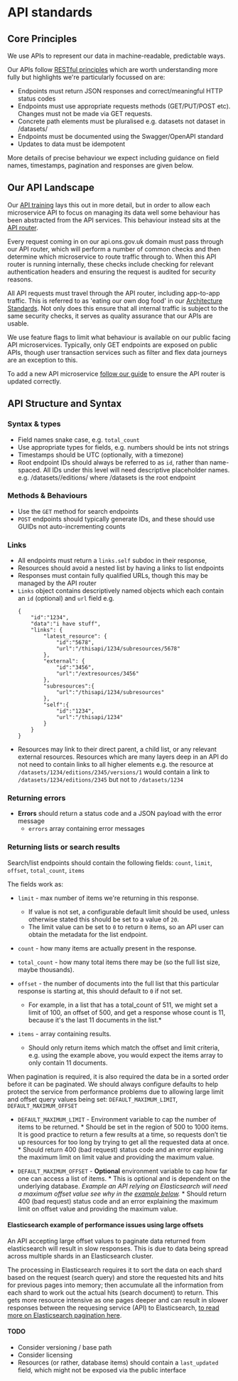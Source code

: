 API standards
=============

## Core Principles

We use APIs to represent our data in machine-readable, predictable ways.

Our APIs follow [RESTful principles](https://restfulapi.net/) which are worth understanding more fully but highlights we're particularly focussed on are:
- Endpoints must return JSON responses and correct/meaningful HTTP status codes
- Endpoints must use appropriate requests methods (GET/PUT/POST etc). Changes must not be made via GET requests.
- Concrete path elements must be pluralised e.g. datasets not dataset in /datasets/<id>
- Endpoints must be documented using the Swagger/OpenAPI standard
- Updates to data must be idempotent

More details of precise behaviour we expect including guidance on field names, timestamps, pagination and responses are given below.

## Our API Landscape

Our [API training](../training/architecture/API.md) lays this out in more detail, but in order to allow each microservice API to focus on managing its data well some behaviour has been abstracted from the API services. This behaviour instead sits at the [API router](https://github.com/ONSdigital/dp-api-router).

Every request coming in on our api.ons.gov.uk domain must pass through our API router, which will perform a number of common checks and then determine which microservice to route traffic through to. When this API router is running internally, these checks include checking for relevant authentication headers and ensuring the request is audited for security reasons.

All API requests must travel through the API router, including app-to-app traffic. This is referred to as 'eating our own dog food' in our [Architecture Standards](ARCHITECTURE_STANDARDS.md). Not only does this ensure that all internal traffic is subject to the same security checks, it serves as quality assurance that our APIs are usable.

We use feature flags to limit what behaviour is available on our public facing API microservices. Typically, only GET endpoints are exposed on public APIs, though user transaction services such as filter and flex data journeys are an exception to this.

To add a new API microservice [follow our guide](../guides/NEW_API.md) to ensure the API router is updated correctly.

## API Structure and Syntax

### Syntax & types

  * Field names snake case, e.g. `total_count`
  * Use appropriate types for fields, e.g. numbers should be ints not strings
  * Timestamps should be UTC (optionally, with a timezone)
  * Root endpoint IDs should always be referred to as `id`, rather than name-spaced. All IDs under this level will need descriptive placeholder names. e.g. /datasets/<id>/editions/<edition> where /datasets is the root endpoint

### Methods & Behaviours
 * Use the `GET` method for search endpoints
 * `POST` endpoints should typically generate IDs, and these should use GUIDs not auto-incrementing counts

 ### Links
* All endpoints must return a `links.self` subdoc in their response,
* Resources should avoid a nested list by having a links to list endpoints
* Responses must contain fully qualified URLs, though this may be managed by the API router
* `Links` object contains descriptively named objects which each contain
  an `id` (optional) and `url` field e.g.
  ```
  {  
      "id":"1234",
      "data":"i have stuff",
      "links": {  
          "latest_resource": {  
              "id":"5678",
              "url":"/thisapi/1234/subresources/5678"
          },
          "external": {  
              "id":"3456",
              "url":"/extresources/3456"
          },
          "subresources":{
              "url":"/thisapi/1234/subresources"
          },
          "self":{
              "id":"1234",
              "url":"/thisapi/1234"
          }
      }
  }
  ```
* Resources may link to their direct parent, a child list, or any relevant
  external resources. Resources which are many layers deep in an API do not need
  to contain links to all higher elements e.g. the resource at
  `/datasets/1234/editions/2345/versions/1` would contain a link to
  `/datasets/1234/editions/2345` but not to `/datasets/1234`


### Returning errors
  * **Errors** should return a status code and a JSON payload with the error message
      * `errors` array containing error messages


### Returning lists or search results
Search/list endpoints should contain the following fields: `count`, `limit`, `offset`, `total_count`, `items`

The fields work as:

* `limit` - max number of items we're returning in this response.
    * If value is not set, a configurable default limit should be used, unless otherwise stated this should be set to a value of `20`.
    * The limit value can be set to `0` to return `0` items, so an API user can obtain the metadata for the list endpoint.

* `count` - how many items are actually present in the response.

* `total_count` - how many total items there may be (so the full list size, maybe thousands).

* `offset` - the number of documents into the full list that this particular response is starting at, this should default to `0` if not set. 
    * For example, in a list that has a total_count of 511, we might set a limit of 100, an offset of 500, and get a response whose count is 11, because it's the last 11 documents in the list.*
	  
* `items` - array containing results. 
    * Should only return items which match the offset and limit criteria, e.g. using the example above, you would expect the items array to only contain 11 documents.
	  
When pagination is required, it is also required the data be in a sorted order before it can be paginated. We should always configure defaults to help protect the service from performance problems due to allowing large limit and offset query values being set: `DEFAULT_MAXIMUM_LIMIT`, `DEFAULT_MAXIMUM_OFFSET`

* `DEFAULT_MAXIMUM_LIMIT` - Environment variable to cap the number of items to be returned.
	  * Should be set in the region of 500 to 1000 items. It is good practice to return a few results at a time, so requests don’t tie up resources for too long by trying to get all the requested data at once.
	  * Should return 400 (bad request) status code and an error explaining the maximum limit on limit value and providing the maximum value.

* `DEFAULT_MAXIMUM_OFFSET` - **Optional** environment variable to cap how far one can access a list of items.
	  * This is optional and is dependent on the underlying database. *Example an API relying on Elasticsearch will need a maximum offset value see why in the [example below](#elasticsearch-example-of-performance-issues-using-large-offsets).*
	  * Should return 400 (bad request) status code and an error explaining the maximum limit on offset value and providing the maximum value.


#### Elasticsearch example of performance issues using large offsets

An API accepting large offset values to paginate data returned from elasticsearch will result in slow responses. This is due to data being spread across multiple shards in an Elasticsearch cluster.

The processing in Elasticsearch requires it to sort the data on each shard based on the request (search query) and store the requested hits and hits for previous pages into memory; then accumulate all the information from each shard to work out the actual hits (search document) to return. This gets more resource intensive as one pages deeper and can result in slower responses between the requesing service (API) to Elasticsearch, [to read more on Elasticsearch pagination here](https://www.elastic.co/guide/en/elasticsearch/reference/current/paginate-search-results.html#paginate-search-results).


#### TODO

* Consider versioning / base path
* Consider licensing
* Resources (or rather, database items) should contain a `last_updated` field, which might not be exposed via the public interface
